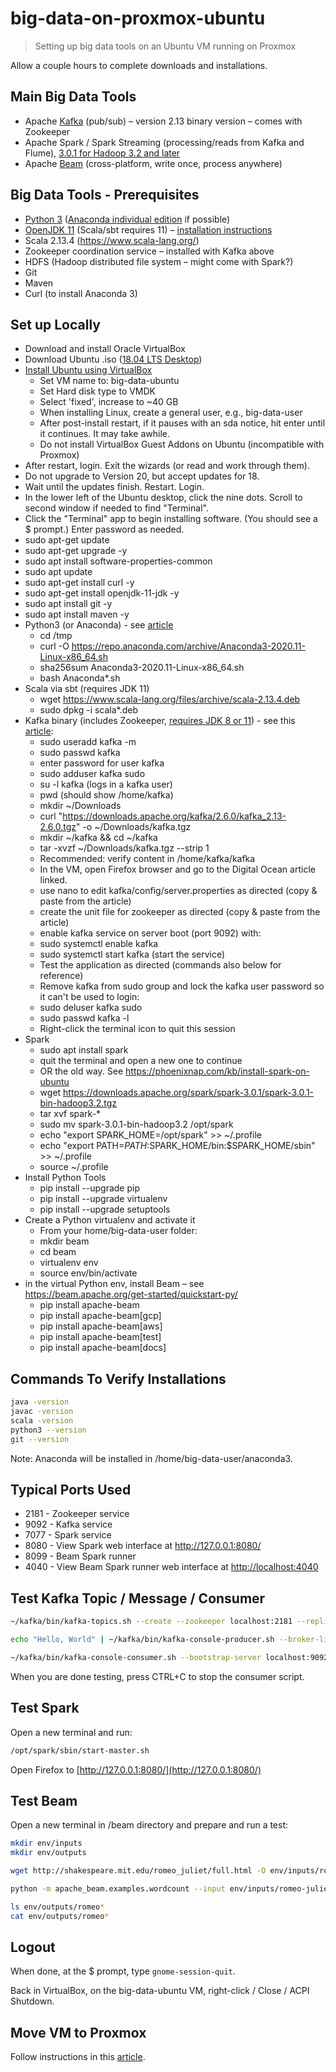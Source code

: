 # big-data-on-proxmox-ubuntu

> Setting up big data tools on an Ubuntu VM running on Proxmox

Allow a couple hours to complete downloads and installations.

## Main Big Data Tools

*	Apache [Kafka](https://kafka.apache.org/downloads) (pub/sub) – version 2.13 binary version – comes with Zookeeper
*	Apache Spark / Spark Streaming (processing/reads from Kafka and Flume), [3.0.1 for Hadoop 3.2 and later](https://spark.apache.org/downloads.html)
*	Apache [Beam](https://beam.apache.org/get-started/downloads/) (cross-platform, write once, process anywhere)

## Big Data Tools - Prerequisites

*	[Python 3](https://www.python.org/downloads/) ([Anaconda individual edition](https://www.anaconda.com/products/individual) if possible)
*	[OpenJDK 11](https://jdk.java.net/15/) (Scala/sbt requires 11) – [installation instructions](https://openjdk.java.net/install/)
*	Scala 2.13.4 (https://www.scala-lang.org/)
*	Zookeeper coordination service – installed with Kafka above
*	HDFS (Hadoop distributed file system – might come with Spark?)
*	Git
*	Maven
* Curl (to install Anaconda 3)

## Set up Locally

*	Download and install Oracle VirtualBox 
* Download Ubuntu .iso ([18.04 LTS Desktop](https://releases.ubuntu.com/18.04/))
* [Install Ubuntu using VirtualBox](https://itsfoss.com/install-linux-in-virtualbox/)
  * Set VM name to: big-data-ubuntu
  * Set Hard disk type to VMDK
  * Select 'fixed', increase to ~40 GB
  * When installing Linux, create a general user, e.g., big-data-user
  * After post-install restart, if it pauses with an sda notice, hit enter until it continues. It may take awhile.
  * Do not install VirtualBox Guest Addons on Ubuntu (incompatible with Proxmox)
* After restart, login. Exit the wizards (or read and work through them). 
* Do not upgrade to Version 20, but accept updates for 18. 
* Wait until the updates finish. Restart. Login.
* In the lower left of the Ubuntu desktop, click the nine dots. Scroll to second window if needed to find "Terminal".
* Click the "Terminal" app to begin installing software. (You should see a $ prompt.) Enter password as needed.
* sudo apt-get update
* sudo apt-get upgrade -y
*	sudo apt install software-properties-common
*	sudo apt update
* sudo apt-get install curl -y
*	sudo apt-get install openjdk-11-jdk -y
*	sudo apt install git -y
*	sudo apt install maven -y
*	Python3 (or Anaconda) - see [article](https://www.hostinger.com/tutorials/how-to-install-anaconda-on-ubuntu/)
    * cd /tmp
    * curl -O https://repo.anaconda.com/archive/Anaconda3-2020.11-Linux-x86_64.sh
    * sha256sum Anaconda3-2020.11-Linux-x86_64.sh
    * bash Anaconda*.sh
*	Scala via sbt (requires JDK 11)
    * wget https://www.scala-lang.org/files/archive/scala-2.13.4.deb
    * sudo dpkg -i scala*.deb
*	Kafka binary (includes Zookeeper, [requires JDK 8 or 11](https://kafka.apache.org/documentation/#java)) - see this [article](https://www.digitalocean.com/community/tutorials/how-to-install-apache-kafka-on-ubuntu-18-04):
    * sudo useradd kafka -m
    * sudo passwd kafka
    * enter password for user kafka
    * sudo adduser kafka sudo
    * su -l kafka (logs in a kafka user)
    * pwd (should show /home/kafka)
    * mkdir ~/Downloads
    * curl "https://downloads.apache.org/kafka/2.6.0/kafka_2.13-2.6.0.tgz" -o ~/Downloads/kafka.tgz
    * mkdir ~/kafka && cd ~/kafka
    * tar -xvzf ~/Downloads/kafka.tgz --strip 1
    * Recommended: verify content in /home/kafka/kafka
    * In the VM, open Firefox browser and go to the Digital Ocean article linked. 
    * use nano to edit kafka/config/server.properties as directed (copy & paste from the article)
    * create the unit file for zookeeper as directed (copy & paste from the article)
    * enable kafka service on server boot (port 9092) with:
    * sudo systemctl enable kafka
    * sudo systemctl start kafka (start the service)
    * Test the application as directed (commands also below for reference)
    * Remove kafka from sudo group and lock the kafka user password so it can't be used to login:
    * sudo deluser kafka sudo
    * sudo passwd kafka -l
    * Right-click the terminal icon to quit this session
*	Spark
    * sudo apt install spark 
    * quit the terminal and open a new one to continue
    * OR the old way. See https://phoenixnap.com/kb/install-spark-on-ubuntu
    * wget https://downloads.apache.org/spark/spark-3.0.1/spark-3.0.1-bin-hadoop3.2.tgz
    * tar xvf spark-*
    * sudo mv spark-3.0.1-bin-hadoop3.2   /opt/spark
    * echo "export SPARK_HOME=/opt/spark" >> ~/.profile
    * echo "export PATH=$PATH:$SPARK_HOME/bin:$SPARK_HOME/sbin" >> ~/.profile
    * source ~/.profile
* Install Python Tools
    *	pip install --upgrade pip
    *	pip install --upgrade virtualenv
    *	pip install --upgrade setuptools
*	Create a Python virtualenv and activate it
    * From your home/big-data-user folder:
    * mkdir beam
    * cd beam
    * virtualenv env
    * source env/bin/activate
*	in the virtual Python env, install Beam – see https://beam.apache.org/get-started/quickstart-py/
    * pip install apache-beam
    * pip install apache-beam[gcp]
    * pip install apache-beam[aws]     
    * pip install apache-beam[test]     
    * pip install apache-beam[docs]   

## Commands To Verify Installations

```Bash
java -version
javac -version
scala -version
python3 --version
git --version
```

Note: Anaconda will be installed in /home/big-data-user/anaconda3.

## Typical Ports Used

* 2181 - Zookeeper service
* 9092 - Kafka service
* 7077 - Spark service
* 8080 - View Spark web interface at <http://127.0.0.1:8080/>
* 8099 - Beam Spark runner
* 4040 - View Beam Spark runner web interface at <http://localhost:4040>

## Test Kafka Topic / Message / Consumer

```Bash
~/kafka/bin/kafka-topics.sh --create --zookeeper localhost:2181 --replication-factor 1 --partitions 1 --topic TutorialTopic

echo "Hello, World" | ~/kafka/bin/kafka-console-producer.sh --broker-list localhost:9092 --topic TutorialTopic > /dev/null

~/kafka/bin/kafka-console-consumer.sh --bootstrap-server localhost:9092 --topic TutorialTopic --from-beginning
```

When you are done testing, press CTRL+C to stop the consumer script. 

## Test Spark

Open a new terminal and run:

```bash
/opt/spark/sbin/start-master.sh
```

Open Firefox to [http://127.0.0.1:8080/](http://127.0.0.1:8080/)

## Test Beam

Open a new terminal in /beam directory and prepare and run a test:

```bash
mkdir env/inputs
mkdir env/outputs

wget http://shakespeare.mit.edu/romeo_juliet/full.html -O env/inputs/romeo-juliet.txt

python -m apache_beam.examples.wordcount --input env/inputs/romeo-juliet.txt --output env/outputs/romeo-juliet

ls env/outputs/romeo*
cat env/outputs/romeo*
```

## Logout

When done, at the $ prompt, type `gnome-session-quit`.

Back in VirtualBox, on the big-data-ubuntu VM, right-click / Close / ACPI Shutdown. 

## Move VM to Proxmox

Follow instructions in this [article](https://www.itsfullofstars.de/2019/07/import-ova-as-proxmox-vm/).

